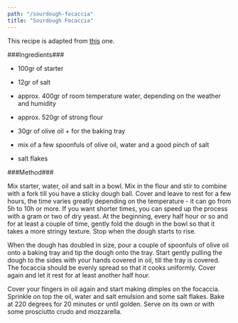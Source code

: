 ```yaml
---
path: "/sourdough-focaccia"
title: "Sourdough Focaccia"
---
```


This recipe is adapted from <span><a href="https://alexandracooks.com/2019/03/22/simple-sourdough-focaccia-a-beginners-guide/" target="_blank">this</a></span> one. 

###Ingredients###

- 100gr of starter 
- 12gr of salt
- approx. 400gr of room temperature water, 
depending on the weather and humidity
- approx. 520gr of strong flour
- 30gr of olive oil + for the baking tray 

- mix of a few spoonfuls of olive oil, water and a good pinch of salt
- salt flakes

###Method###

Mix starter, water, oil and salt in a bowl. Mix in the flour and stir to combine with a fork till you have a sticky dough ball. Cover and leave to rest for a few hours, the time varies greatly depending on the temperature - it can go from 5h to 10h or more. If you want shorter times, you can speed up the process with a gram or two of dry yeast.
At the beginning, every half hour or so and for at least a couple of time, gently fold the dough in the bowl so that it takes a more stringy texture. Stop when the dough starts to rise.

When the dough has doubled in size, pour a couple of spoonfuls of olive oil onto a baking tray and tip the dough onto the tray. Start gently pulling the dough to the sides with your hands covered in oil, till the tray is covered. The focaccia should be evenly spread so that it cooks uniformly. Cover again and let it rest for at least another half hour.

Cover your fingers in oil again and start making dimples on the focaccia. Sprinkle on top the oil, water and salt emulsion and some salt flakes. 
Bake at 220 degrees for 20 minutes or until golden.
Serve on its own or with some prosciutto crudo and mozzarella.


